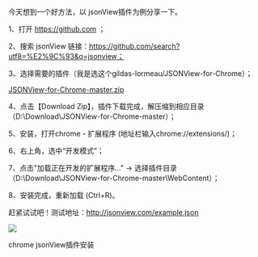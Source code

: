 今天想到一个好方法，以 jsonView插件为例分享一下。

1、打开 https://github.com ；

2、搜索 jsonView 链接：https://github.com/search?utf8=%E2%9C%93&q=jsonview；

3、选择需要的插件（我是选这个gildas-lormeau/JSONView-for-Chrome）；

[JSONView-for-Chrome-master.zip](attachments/ED42B2B8599B4F7BB29973C6BA657CC9JSONView-for-Chrome-master.zip)

4、点击【Download Zip】，插件下载完成，解压缩到相应目录（D:\Download\JSONView-for-Chrome-master）；

5、安装，打开chrome - 扩展程序 (地址栏输入chrome://extensions/)；

6、右上角，选中“开发模式”；

7、点击"加载正在开发的扩展程序..." -> 选择插件目录（D:\Download\JSONView-for-Chrome-master\WebContent）；

8、安装完成，重新加载 (Ctrl+R)。

赶紧试试吧！测试地址：http://jsonview.com/example.json

![](D:/download/youdaonote-pull-master/data/Technology/开发工具/images/3160DFBFBDCF4FB19F0943D9330F24FFjsonviewscreen2x-eacd8cb3.png)

chrome jsonView插件安装